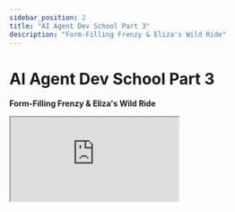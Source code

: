 ```yaml
---
sidebar_position: 2
title: "AI Agent Dev School Part 3"
description: "Form-Filling Frenzy & Eliza's Wild Ride"
---
```


# AI Agent Dev School Part 3

**Form-Filling Frenzy & Eliza's Wild Ride**

<div className="responsive-iframe">
  <iframe
    src="https://www.youtube.com/embed/Y1DiqSVy4aU"
    title="YouTube video player"
    allow="accelerometer; autoplay; clipboard-write; encrypted-media; gyroscope; picture-in-picture"
    allowFullScreen
  />
</div>
- Date: 2024-12-05
- YouTube Link: https://www.youtube.com/watch?v=Y1DiqSVy4aU


## Timestamps

[00:00:00](https://www.youtube.com/watch?v=Y1DiqSVy4aU&t=0) - Intro & Housekeeping:

- Recap of previous sessions (Typescript, plugins, actions)
- Importance of staying on the latest Eliza branch
- How to pull latest changes and stash local modifications

[00:08:05](https://www.youtube.com/watch?v=Y1DiqSVy4aU&t=485) - Building a Form-Filling Agent:

- Introduction to Providers & Evaluators
- Practical use case: Extracting user data (name, location, job)
- Steps for a provider-evaluator loop to gather info and trigger actions

[00:16:15](https://www.youtube.com/watch?v=Y1DiqSVy4aU&t=975) - Deep Dive into Evaluators:

- Understanding "Evaluator" in Eliza's context
- When they run, their role in agent's self-reflection

[00:27:45](https://www.youtube.com/watch?v=Y1DiqSVy4aU&t=1675) - Code walkthrough of the "Fact Evaluator"

[00:36:07](https://www.youtube.com/watch?v=Y1DiqSVy4aU&t=2167) - Building a User Data Evaluator:

- Starting from scratch, creating a basic evaluator
- Registering the evaluator directly in the agent (no plugin)
- Logging evaluator activity and inspecting context

[00:51:50](https://www.youtube.com/watch?v=Y1DiqSVy4aU&t=3110) - Exploring Eliza's Cache Manager:

- Shaw uses Code2Prompt to analyze cache manager code
- Applying cache manager principles to user data storage

[01:06:01](https://www.youtube.com/watch?v=Y1DiqSVy4aU&t=3961) - Using Claude AI for Code Generation:

- Pasting code into Claude and giving instructions
- Iterative process: Refining code and providing feedback to Claude

[01:21:18](https://www.youtube.com/watch?v=Y1DiqSVy4aU&t=4878) - Testing the User Data Flow:

- Running the agent and interacting with it
- Observing evaluator logs and context injections
- Troubleshooting and iterating on code based on agent behavior

[01:30:27](https://www.youtube.com/watch?v=Y1DiqSVy4aU&t=5427) - Adding a Dynamic Provider Based on Completion:

- Creating a new provider that only triggers after user data is collected
- Example: Providing a secret code or access link as a reward

[01:37:16](https://www.youtube.com/watch?v=Y1DiqSVy4aU&t=5836) - Q&A with the Audience:

- Python vs. TypeScript agents
- Pre-evaluation vs. post-evaluation hooks
- Agent overwhelm with many plugins/evaluators
- Agentic app use cases beyond chat
- Running stateless agents
- Building AIXBT agents

[01:47:31](https://www.youtube.com/watch?v=Y1DiqSVy4aU&t=6451) - Outro and Next Steps:

- Recap of key learnings and the potential of provider-evaluator loops
- Call to action: Share project ideas and feedback for future sessions


## Summary

This is the third part of the live stream series "AI Agent Dev School" hosted by Shaw from ai16z, focusing on building AI agents using the Eliza framework.

**Key takeaways:**

- **Updating Eliza:** Shaw emphasizes staying up-to-date with the rapidly evolving Eliza project due to frequent bug fixes and new features. He provides instructions on pulling the latest changes from the main branch on GitHub.
- **Focus on Providers and Evaluators:** The stream focuses on building a practical provider-evaluator loop to demonstrate a popular use case for AI agents – filling out a form by extracting user information.
- **Form Builder Example:** Shaw walks the audience through building a "form provider" that gathers a user's name, location, and job. This provider utilizes a cache to store already extracted information and instructs the agent to prompt the user for any missing details.
- **Evaluator Role:** The evaluator continually checks the cache for the completeness of user data. Once all information is extracted, the evaluator triggers an action to send the collected data to an external API (simulated in the example).
- **Live Coding and AI Assistance:** Shaw live codes the example, using tools like "Code2Prompt" and Claude AI to help generate and refine the code. He advocates for writing code in a human-readable manner, utilizing comments to provide context and guidance for both developers and AI assistants.
- **Agentic Applications:** Shaw highlights the potential of agentic applications to replicate existing website functionality through conversational interfaces, bringing services directly to users within their preferred social media platforms.
- **Community Engagement:** Shaw encourages active participation from the community, suggesting contributions to the project through pull requests and feedback on desired features and patterns for future Dev School sessions.

**Overall, this live stream provided a practical tutorial on building a common AI agent use case (form filling) while emphasizing the potential of the Eliza framework for developing a wide range of agentic applications.**


## Hot Takes

1. **"I'm just going to struggle bus some code today." (00:09:31,664)** - Shaw embraces a "struggle bus" approach, showcasing live coding with errors and debugging, reflecting the reality of AI agent development. This contrasts with polished tutorials, highlighting the iterative and messy nature of this new technology.

2. **"I'm actually not gonna put this in a plugin. I'm gonna put this in the agent... just so you can see what happens if you were to, like, make your own agent without using a plugin at all." (00:37:24,793)** - Shaw goes against the Eliza framework's plugin structure, showing viewers how to bypass it entirely. This bold move emphasizes flexibility, but could spark debate on best practices and potential drawbacks.

3. **"I really don't remember conversations from people very well, like verbatim, but I definitely remember like the gist, the context, the really needy ideas." (00:24:48,180)** - Shaw draws a controversial parallel between human memory and the Eliza agent's fact extraction. Reducing human interaction to "needy ideas" is provocative, questioning the depth of social understanding AI agents currently possess.

4. **"It's just an LLM. It's just making those numbers up. It could be off. I don't really buy the confidence here." (01:13:56,971)** - Shaw dismisses the confidence scores generated by the Large Language Model (LLM), revealing a distrust of these black-box outputs. This skepticism is crucial in a field where relying solely on AI's self-assessment can be misleading.

5. **"Dude, that's a $250 million market cap token. Let's get that shit in Bubba Cat." (01:45:34,809)** - Shaw throws out a blunt, market-driven statement regarding the AIXBT token. Bringing finance directly into the technical discussion highlights the intertwined nature of AI development and potential financial incentives, a topic often tiptoed around.
